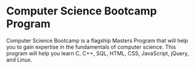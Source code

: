 # Computer Science Bootcamp Program
 
Computer Science Bootcamp is a flagship Masters Program that will help you to gain expertise in the fundamentals of computer science. This program will help you learn C, C++, SQL, HTML, CSS, JavaScript, jQuery, and Linux.
